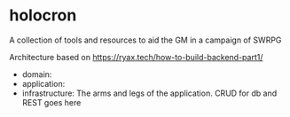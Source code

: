 # holocron
A collection of tools and resources to aid the GM in a campaign of SWRPG


Architecture based on https://ryax.tech/how-to-build-backend-part1/
- domain: 
- application:
- infrastructure: The arms and legs of the application. CRUD for db and REST goes here